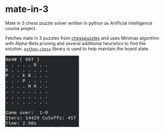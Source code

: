 # mate-in-3
Mate in 3 chess puzzle solver written in python as Artificial Intelligence course project. 

Fetches mate in 3 puzzles from [chesspuzzles](https://chesspuzzles.com/mate-in-three) and uses Minimax algorithm with Alpha-Beta pruning and several additional heuristics to find the solution. [`python-chess`](https://pypi.python.org/pypi/python-chess) library is used to help maintain the board state.

![Screenshot](/screenshots/win.png "Screenshot")
